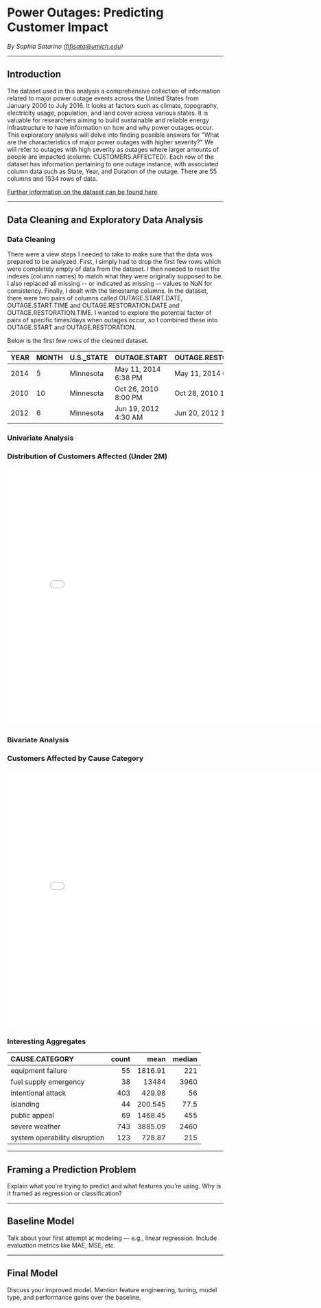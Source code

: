 # Power Outages: Predicting Customer Impact 

*By Sophia Satarino (fifisata@umich.edu)*

---

## Introduction

The dataset used in this analysis a comprehensive collection of information related to major power outage events across the United States from January 2000 to July 2016. It looks at factors such as climate, topography, electricity usage, population, and land cover across various states. It is valuable for researchers aiming to build sustainable and reliable energy infrastructure to have information on how and why power outages occur. This exploratory analysis will delve into finding possible answers for "What are the characteristics of major power outages with higher severity?" We will refer to outages with high severity as outages where larger amounts of people are impacted (column: CUSTOMERS.AFFECTED). Each row of the dataset has information pertaining to one outage instance, with associated column data such as State, Year, and Duration of the outage. There are 55 columns and 1534 rows of data. 

[Further information on the dataset can be found here](https://www.sciencedirect.com/science/article/pii/S2352340918307182).

---

## Data Cleaning and Exploratory Data Analysis

### Data Cleaning

There were a view steps I needed to take to make sure that the data was  prepared to be analyzed. First, I simply had to drop the first few rows which were completely empty of data from the dataset. I then needed to reset the indexes (column names) to match what they were originally supposed to be. I also replaced all missing -- or indicated as missing --  values to NaN for consistency. Finally, I dealt with the timestamp columns. In the dataset, there were two pairs of columns called OUTAGE.START.DATE, OUTAGE.START.TIME and OUTAGE.RESTORATION.DATE and OUTAGE.RESTORATION.TIME. I wanted to explore the potential factor of pairs of specific times/days when outages occur, so I combined these into OUTAGE.START and OUTAGE.RESTORATION. 

Below is the first few rows of the cleaned dataset.
<!-- |:-----:|:------:|:------------:|:---------------------:|:------------------:|:----------------------:|:-------------------:|
| YEAR | MONTH  | U.S._STATE   | CAUSE.CATEGORY        | OUTAGE.DURATION    | CUSTOMERS.AFFECTED     | CLIMATE.CATEGORY    |
|:----:|:------:|:------------:|:---------------------:|:------------------:|:----------------------:|:-------------------:|
| 2014 |   5    | Minnesota    | intentional attack     | 1                  | NaN                    | normal              |
| 2010 |  10    | Minnesota    | severe weather         | 3000               | 70000                  | cold                |
| 2012 |   6    | Minnesota    | severe weather         | 2550               | 68200                  | normal              |
| 2015 |   7    | Minnesota    | severe weather         | 1740               | 250000                 | warm                |
| 2010 |  11    | Minnesota    | severe weather         | 1860               | 60000                  | cold                |
 -->


| YEAR | MONTH | U.S._STATE | OUTAGE.START           | OUTAGE.RESTORATION      | CAUSE.CATEGORY   | CUSTOMERS.AFFECTED |
|------|-------|------------|------------------------|-------------------------|------------------|--------------------|
| 2014 | 5     | Minnesota  | May 11, 2014 6:38 PM   | May 11, 2014 6:39 PM    | intentional attack| NaN                |
| 2010 | 10    | Minnesota  | Oct 26, 2010 8:00 PM   | Oct 28, 2010 10:00 PM   | severe weather   | 70,000             |
| 2012 | 6     | Minnesota  | Jun 19, 2012 4:30 AM   | Jun 20, 2012 11:00 PM   | severe weather   | 68,200             |

### Univariate Analysis

### Distribution of Customers Affected (Under 2M)

<iframe
  src="assets/customers-affected.html"
  width="800"
  height="600"
  frameborder="0"
></iframe>

### Bivariate Analysis

### Customers Affected by Cause Category

<iframe
  src="assets/customers-affected-by-cause-category.html"
  width="800"
  height="600"
  frameborder="0"
></iframe>

### Interesting Aggregates

| CAUSE.CATEGORY                |   count |      mean |   median |
|:------------------------------|--------:|----------:|---------:|
| equipment failure             |      55 |  1816.91  |    221   |
| fuel supply emergency         |      38 | 13484     |   3960   |
| intentional attack            |     403 |   429.98  |     56   |
| islanding                     |      44 |   200.545 |     77.5 |
| public appeal                 |      69 |  1468.45  |    455   |
| severe weather                |     743 |  3885.09  |   2460   |
| system operability disruption |     123 |   728.87  |    215   |


---

## Framing a Prediction Problem

Explain what you're trying to predict and what features you’re using. Why is it framed as regression or classification?

---

## Baseline Model

Talk about your first attempt at modeling — e.g., linear regression. Include evaluation metrics like MAE, MSE, etc.

---

## Final Model

Discuss your improved model. Mention feature engineering, tuning, model type, and performance gains over the baseline.
